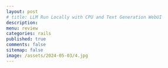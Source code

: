```yaml
---
layout: post
# title: LLM Run Locally with CPU and Text Generation WebUI 
description: 
menu: review
categories: rails 
published: true 
comments: false     
sitemap: false
image: /assets/2024-05-03/4.jpg
---
```


